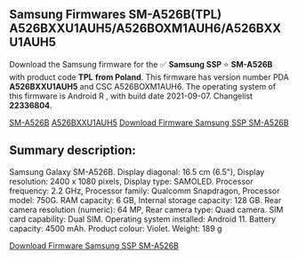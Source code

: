 <h2>Samsung Firmwares SM-A526B(TPL) A526BXXU1AUH5/A526BOXM1AUH6/A526BXXU1AUH5</h2>
Download the Samsung firmware for the ✅ <strong>Samsung SSP </strong> ⭐ <strong>SM-A526B</strong> with product code <strong>TPL</strong> <strong> from Poland</strong>. This firmware has version number PDA <strong>A526BXXU1AUH5</strong> and CSC A526BOXM1AUH6. The operating system of this firmware is Android R , with build date 2021-09-07. Changelist <strong>22336804</strong>.


[SM-A526B](https://samfirm.shop/samsung/model/SM-A526B)
[A526BXXU1AUH5](https://samfirm.shop/samsung/pda/A526BXXU1AUH5)
[Download Firmware Samsung SSP SM-A526B](https://samfirm.shop/samsung/firmware/454969)
<h2>Summary description:</h2>
<p>Samsung Galaxy SM-A526B. Display diagonal: 16.5 cm (6.5"), Display resolution: 2400 x 1080 pixels, Display type: SAMOLED. Processor frequency: 2.2 GHz, Processor family: Qualcomm Snapdragon, Processor model: 750G. RAM capacity: 6 GB, Internal storage capacity: 128 GB. Rear camera resolution (numeric): 64 MP, Rear camera type: Quad camera. SIM card capability: Dual SIM. Operating system installed: Android 11. Battery capacity: 4500 mAh. Product colour: Violet. Weight: 189 g</p>


[Download Firmware Samsung SSP SM-A526B](https://samfirm.shop/samsung/firmware/454969)
